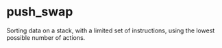 # push_swap
Sorting data on a stack, with a limited set of instructions, using the lowest possible number of actions.
